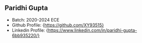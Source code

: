 ## Paridhi Gupta
- Batch: 2020-2024 ECE
- Github Profile: {https://github.com/XY93515}
- Linkedin Profile: {https://www.linkedin.com/in/paridhi-gupta-6bb935220/}
